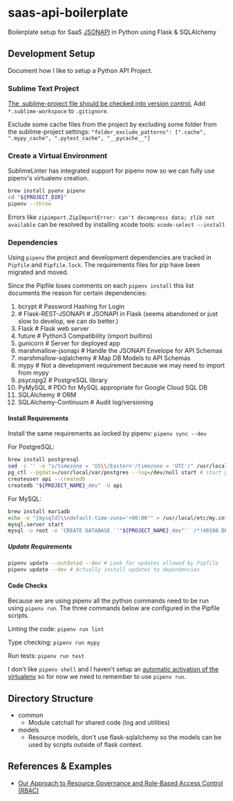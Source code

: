 # saas-api-boilerplate

Boilerplate setup for SaaS [JSONAPI](http://jsonapi.org/format/) in Python using
Flask & SQLAlchemy

## Development Setup

Document how I like to setup a Python API Project.

### Sublime Text Project

[The .sublime-project file should be checked into version control.](https://www.sublimetext.com/docs/3/projects.html)
Add `*.sublime-workspace` to `.gitignore`.

Exclude some cache files from the project by excluding some folder from the sublime-project
settings:
`"folder_exclude_patterns": [".cache", ".mypy_cache", ".pytest_cache", "__pycache__"]`

### Create a Virtual Environment

SublimeLinter has integrated support for pipenv now so we can fully use pipenv's
virtualenv creation.

```bash
brew install pyenv pipenv
cd "${PROJECT_DIR}"
pipenv --three
```

Errors like `zipimport.ZipImportError: can't decompress data; zlib not available`
can be resolved by installing xcode tools: `xcode-select --install`

### Dependencies

Using `pipenv` the project and development dependencies are tracked in `Pipfile`
and `Pipfile.lock`. The requirements files for pip have been migrated and moved.

Since the Pipfile loses comments on each `pipenv install` this list documents the
reason for certain dependencies:

1. bcrypt # Password Hashing for Login
2. \# Flask-REST-JSONAPI # JSONAPI in Flask (seems abandoned or just slow to develop,
   we can do better.)
3. Flask # Flask web server
4. future # Python3 Compatibility (import builtins)
5. gunicorn # Server for deployed app
6. marshmallow-jsonapi # Handle the JSONAPI Envelope for API Schemas
7. marshmallow-sqlalchemy # Map DB Models to API Schemas
8. mypy # Not a development requirement because we may need to import from mypy
9. psycopg2 # PostgreSQL library
10. PyMySQL # PDO for MySQL appropriate for Google Cloud SQL DB
11. SQLAlchemy # ORM
12. SQLAlchemy-Continuum # Audit log/versioning

#### Install Requirements

Install the same requirements as locked by pipenv: `pipenv sync --dev`

For PostgreSQL:

```bash
brew install postgresql
sed -i '' -e "s/timezone = 'US\\/Eastern'/timezone = 'UTC'/" /usr/local//var/postgres/postgresql.conf
pg_ctl --pgdata=/usr/local/var/postgres --log=/dev/null start # start postgresql
createuser api --createdb
createdb "${PROJECT_NAME}_dev" -U api
```

For MySQL:

```bash
brew install mariadb
echo -e "[mysqld]\\ndefault-time-zone='+00:00'" > /usr/local/etc/my.cnf.d/default-time-zone.cnf
mysql.server start
mysql -u root -e 'CREATE DATABASE `'"${PROJECT_NAME}_dev"'` /*!40100 DEFAULT CHARACTER SET utf8 */'
```

##### Update Requirements

```bash
pipenv update --outdated --dev # Look for updates allowed by Pipfile
pipenv update --dev # Actually install updates to dependencies
```

#### Code Checks

Because we are using pipenv all the python commands need to be run using
`pipenv run`. The three commands below are configured in the Pipfile scripts.

Linting the code: `pipenv run lint`

Type checking: `pipenv run mypy`

Run tests: `pipenv run test`

I don't like `pipenv shell` and I haven't setup an [automatic activation of the
virtualenv](https://github.com/pypa/pipenv/wiki/Run-pipenv-shell-automatically)
so for now we need to remember to use `pipenv run`.

## Directory Structure

* common
  * Module catchall for shared code (log and utilities)
* models
  * Resource models, don't use flask-sqlalchemy so the models can be used by scripts
    outside of flask context.

## References & Examples

* [Our Approach to Resource Governance and Role-Based Access Control (RBAC)](https://cloudify.co/2018/04/04/our-approach-to-resource-governance-and-role-based-access-control-rbac/)

